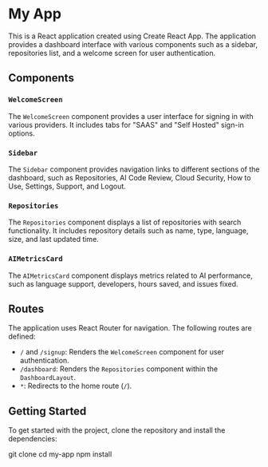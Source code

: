 # My App

This is a React application created using Create React App. The application provides a dashboard interface with various components such as a sidebar, repositories list, and a welcome screen for user authentication.

## Components

### `WelcomeScreen`

The `WelcomeScreen` component provides a user interface for signing in with various providers. It includes tabs for "SAAS" and "Self Hosted" sign-in options.

### `Sidebar`

The `Sidebar` component provides navigation links to different sections of the dashboard, such as Repositories, AI Code Review, Cloud Security, How to Use, Settings, Support, and Logout.

### `Repositories`

The `Repositories` component displays a list of repositories with search functionality. It includes repository details such as name, type, language, size, and last updated time.

### `AIMetricsCard`

The `AIMetricsCard` component displays metrics related to AI performance, such as language support, developers, hours saved, and issues fixed.

## Routes

The application uses React Router for navigation. The following routes are defined:

- `/` and `/signup`: Renders the `WelcomeScreen` component for user authentication.
- `/dashboard`: Renders the `Repositories` component within the `DashboardLayout`.
- `*`: Redirects to the home route (`/`).

## Getting Started

To get started with the project, clone the repository and install the dependencies:

git clone <repository-url>
cd my-app
npm install
